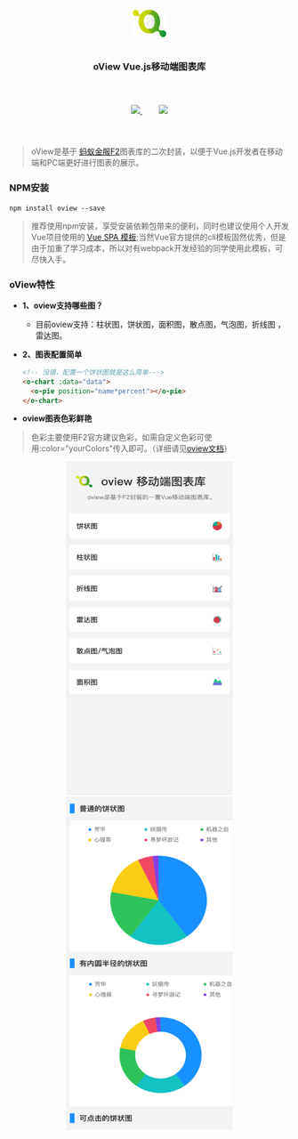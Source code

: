 

<div style="display:flex;align-items:center;justify-content:center;flex-direction: column;margin-bottom:40px;">
    <p  align="center">
<img src="https://github.com/MrGaoGang/oview/blob/master/examples/components/images/logo.png?raw=true">
<h3 align="center">oView Vue.js移动端图表库</h3>
    </p>


<p align="center">
 <tr>
        <a href="https://mrgaogang.github.io/article/oview/">
            <img src="https://img.shields.io/badge/oView-%E5%AE%98%E6%96%B9%E6%96%87%E6%A1%A3-%232d8cf0.svg" />
        </a>
        <a href="https://mrgaogang.github.io/oview/docs/#/" style="margin-left:30px;">
            <img
                src="https://img.shields.io/badge/%E5%AE%98%E6%96%B9%E7%A4%BA%E4%BE%8B-%E6%95%88%E6%9E%9C%E5%9B%BE-%232d8cf0.svg" />
        </a>
    </tr>
</p>


</div>


> oView是基于 [蚂蚁金服F2](https://www.yuque.com/antv/f2/getting-started)图表库的二次封装，以便于Vue.js开发者在移动端和PC端更好进行图表的展示。


### NPM安装

```
npm install oview --save

```
> 推荐使用npm安装，享受安装依赖包带来的便利，同时也建议使用个人开发Vue项目使用的 [Vue SPA 模板](https://github.com/MrGaoGang/lucky_vue_template);当然Vue官方提供的cli模板固然优秀，但是由于加重了学习成本，所以对有webpack开发经验的同学使用此模板，可尽快入手。



### oView特性

- **1、oview支持哪些图？**
    - 目前oview支持：柱状图，饼状图，面积图，散点图，气泡图，折线图 ，雷达图。

- **2、图表配置简单**

    ```html
    <!-- 没错，配置一个饼状图就是这么简单--->
    <o-chart :data="data">
      <o-pie position="name*percent"></o-pie>
    </o-chart>
    ```

- **oview图表色彩鲜艳**

> 色彩主要使用F2官方建议色彩，如需自定义色彩可使用:color="yourColors"传入即可。（详细请见[oview文档](https://mrgaogang.github.io/oview/docs)）



<p align="center">
        <tr>
          <td align="center" valign="middle">
            <a href="https://mrgaogang.github.io/oview/docs" target="_blank">
            <img src="https://github.com/MrGaoGang/oview/blob/master/images/oview_main.png?raw=true" width="300" height="600"/>
            </a>
          </td>
          <td align="center" valign="middle">
              <a href="https://mrgaogang.github.io/oview/docs" target="_blank">
            <img src="https://github.com/MrGaoGang/oview/blob/master/images/oview_pie.png?raw=true" width="300" height="600"/>
            </a>
          </td>
        </tr>
</p>
